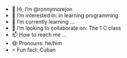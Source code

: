 - 👋 Hi, I’m @ronnymorejon
- 👀 I’m interested in: in learning programming
- 🌱 I’m currently learning ...
- 💞️ I’m looking to collaborate on: The 1 C class
- 📫 How to reach me ...
- 😄 Pronouns: he/him
- ⚡ Fun fact: Cuban

<!---
ronnymorejon/ronnymorejon is a ✨ special ✨ repository because its `README.md` (this file) appears on your GitHub profile.
You can click the Preview link to take a look at your changes.
--->
